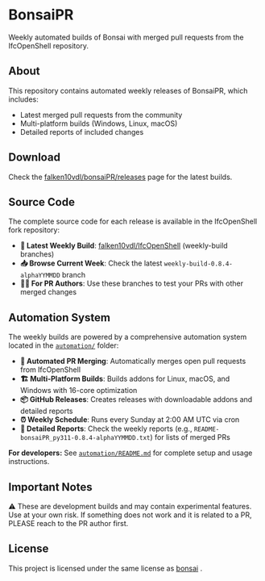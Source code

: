 # BonsaiPR

Weekly automated builds of Bonsai with merged pull requests from the IfcOpenShell repository.

## About

This repository contains automated weekly releases of BonsaiPR, which includes:
- Latest merged pull requests from the community
- Multi-platform builds (Windows, Linux, macOS)
- Detailed reports of included changes

## Download

Check the [falken10vdl/bonsaiPR/releases](https://github.com/falken10vdl/bonsaiPR/releases) page for the latest builds.

## Source Code

The complete source code for each release is available in the IfcOpenShell fork repository:

- **🔗 Latest Weekly Build**: [falken10vdl/IfcOpenShell](https://github.com/falken10vdl/IfcOpenShell) (weekly-build branches)
- **📥 Browse Current Week**: Check the latest `weekly-build-0.8.4-alphaYYMMDD` branch
- **👨‍💻 For PR Authors**: Use these branches to test your PRs with other merged changes

## Automation System

The weekly builds are powered by a comprehensive automation system located in the [`automation/`](./automation/) folder:

- **🤖 Automated PR Merging**: Automatically merges open pull requests from IfcOpenShell
- **🏗️ Multi-Platform Builds**: Builds addons for Linux, macOS, and Windows with 16-core optimization
- **📦 GitHub Releases**: Creates releases with downloadable addons and detailed reports
- **⏰ Weekly Schedule**: Runs every Sunday at 2:00 AM UTC via cron
- **📝 Detailed Reports**: Check the weekly reports (e.g., `README-bonsaiPR_py311-0.8.4-alphaYYMMDD.txt`) for lists of merged PRs

**For developers:** See [`automation/README.md`](./automation/README.md) for complete setup and usage instructions.

## Important Notes

⚠️ These are development builds and may contain experimental features.
Use at your own risk. If something does not work and it is related to a PR, PLEASE reach to the PR author first.

## License

This project is licensed under the same license as [bonsai](https://github.com/IfcOpenShell/IfcOpenShell) .